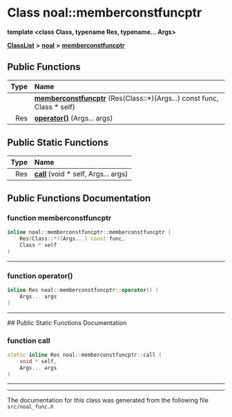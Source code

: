 

# Class noal::memberconstfuncptr

**template &lt;class Class, typename Res, typename... Args&gt;**



[**ClassList**](annotated.md) **>** [**noal**](namespacenoal.md) **>** [**memberconstfuncptr**](classnoal_1_1memberconstfuncptr.md)










































## Public Functions

| Type | Name |
| ---: | :--- |
|   | [**memberconstfuncptr**](#function-memberconstfuncptr) (Res(Class::\*)(Args...) const func, Class \* self) <br> |
|  Res | [**operator()**](#function-operator) (Args... args) <br> |


## Public Static Functions

| Type | Name |
| ---: | :--- |
|  Res | [**call**](#function-call) (void \* self, Args... args) <br> |


























## Public Functions Documentation




### function memberconstfuncptr 

```C++
inline noal::memberconstfuncptr::memberconstfuncptr (
    Res(Class::*)(Args...) const func,
    Class * self
) 
```




<hr>



### function operator() 

```C++
inline Res noal::memberconstfuncptr::operator() (
    Args... args
) 
```




<hr>
## Public Static Functions Documentation




### function call 

```C++
static inline Res noal::memberconstfuncptr::call (
    void * self,
    Args... args
) 
```




<hr>

------------------------------
The documentation for this class was generated from the following file `src/noal_func.h`

